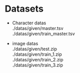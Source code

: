 # Datasets

- Character datas  
./datas/given/master.tsv  
./datas/given/train_master.tsv  

- image datas  
./datas/given/test.zip  
./datas/given/train_1.zip  
./datas/given/train_2.zip  
./datas/given/train_3.zip  

